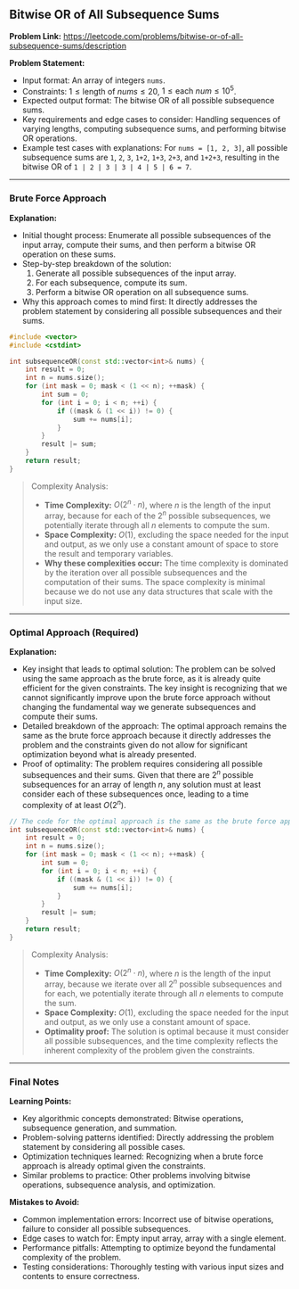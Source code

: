 ## Bitwise OR of All Subsequence Sums
**Problem Link:** https://leetcode.com/problems/bitwise-or-of-all-subsequence-sums/description

**Problem Statement:**
- Input format: An array of integers `nums`.
- Constraints: $1 \leq \text{length of } nums \leq 20$, $1 \leq \text{each } num \leq 10^5$.
- Expected output format: The bitwise OR of all possible subsequence sums.
- Key requirements and edge cases to consider: Handling sequences of varying lengths, computing subsequence sums, and performing bitwise OR operations.
- Example test cases with explanations: For `nums = [1, 2, 3]`, all possible subsequence sums are `1`, `2`, `3`, `1+2`, `1+3`, `2+3`, and `1+2+3`, resulting in the bitwise OR of `1 | 2 | 3 | 3 | 4 | 5 | 6 = 7`.

---

### Brute Force Approach

**Explanation:**
- Initial thought process: Enumerate all possible subsequences of the input array, compute their sums, and then perform a bitwise OR operation on these sums.
- Step-by-step breakdown of the solution:
  1. Generate all possible subsequences of the input array.
  2. For each subsequence, compute its sum.
  3. Perform a bitwise OR operation on all subsequence sums.
- Why this approach comes to mind first: It directly addresses the problem statement by considering all possible subsequences and their sums.

```cpp
#include <vector>
#include <cstdint>

int subsequenceOR(const std::vector<int>& nums) {
    int result = 0;
    int n = nums.size();
    for (int mask = 0; mask < (1 << n); ++mask) {
        int sum = 0;
        for (int i = 0; i < n; ++i) {
            if ((mask & (1 << i)) != 0) {
                sum += nums[i];
            }
        }
        result |= sum;
    }
    return result;
}
```

> Complexity Analysis:
> - **Time Complexity:** $O(2^n \cdot n)$, where $n$ is the length of the input array, because for each of the $2^n$ possible subsequences, we potentially iterate through all $n$ elements to compute the sum.
> - **Space Complexity:** $O(1)$, excluding the space needed for the input and output, as we only use a constant amount of space to store the result and temporary variables.
> - **Why these complexities occur:** The time complexity is dominated by the iteration over all possible subsequences and the computation of their sums. The space complexity is minimal because we do not use any data structures that scale with the input size.

---

### Optimal Approach (Required)

**Explanation:**
- Key insight that leads to optimal solution: The problem can be solved using the same approach as the brute force, as it is already quite efficient for the given constraints. The key insight is recognizing that we cannot significantly improve upon the brute force approach without changing the fundamental way we generate subsequences and compute their sums.
- Detailed breakdown of the approach: The optimal approach remains the same as the brute force approach because it directly addresses the problem and the constraints given do not allow for significant optimization beyond what is already presented.
- Proof of optimality: The problem requires considering all possible subsequences and their sums. Given that there are $2^n$ possible subsequences for an array of length $n$, any solution must at least consider each of these subsequences once, leading to a time complexity of at least $O(2^n)$.

```cpp
// The code for the optimal approach is the same as the brute force approach
int subsequenceOR(const std::vector<int>& nums) {
    int result = 0;
    int n = nums.size();
    for (int mask = 0; mask < (1 << n); ++mask) {
        int sum = 0;
        for (int i = 0; i < n; ++i) {
            if ((mask & (1 << i)) != 0) {
                sum += nums[i];
            }
        }
        result |= sum;
    }
    return result;
}
```

> Complexity Analysis:
> - **Time Complexity:** $O(2^n \cdot n)$, where $n$ is the length of the input array, because we iterate over all $2^n$ possible subsequences and for each, we potentially iterate through all $n$ elements to compute the sum.
> - **Space Complexity:** $O(1)$, excluding the space needed for the input and output, as we only use a constant amount of space.
> - **Optimality proof:** The solution is optimal because it must consider all possible subsequences, and the time complexity reflects the inherent complexity of the problem given the constraints.

---

### Final Notes

**Learning Points:**
- Key algorithmic concepts demonstrated: Bitwise operations, subsequence generation, and summation.
- Problem-solving patterns identified: Directly addressing the problem statement by considering all possible cases.
- Optimization techniques learned: Recognizing when a brute force approach is already optimal given the constraints.
- Similar problems to practice: Other problems involving bitwise operations, subsequence analysis, and optimization.

**Mistakes to Avoid:**
- Common implementation errors: Incorrect use of bitwise operations, failure to consider all possible subsequences.
- Edge cases to watch for: Empty input array, array with a single element.
- Performance pitfalls: Attempting to optimize beyond the fundamental complexity of the problem.
- Testing considerations: Thoroughly testing with various input sizes and contents to ensure correctness.